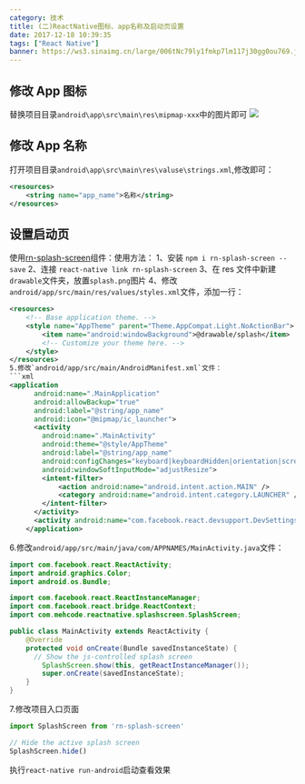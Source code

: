 ```yaml
---
category: 技术
title: (二)ReactNative图标、app名称及启动页设置
date: 2017-12-18 10:39:35
tags: ["React Native"]
banner: https://ws3.sinaimg.cn/large/006tNc79ly1fmkp7lm117j30gg0ou769.jpg
---
```


## 修改 App 图标

替换项目目录`android\app\src\main\res\mipmap-xxx`中的图片即可
![](https://ws3.sinaimg.cn/large/006tNc79ly1fmkp7lm117j30gg0ou769.jpg)

## 修改 App 名称

打开项目目录`android\app\src\main\res\valuse\strings.xml`,修改即可：

```xml
<resources>
    <string name="app_name">名称</string>
</resources>
```

<!-- more -->

## 设置启动页

使用[rn-splash-screen](https://github.com/mehcode/rn-splash-screen)组件：使用方法：
1、安装 `npm i rn-splash-screen --save`
2、连接 `react-native link rn-splash-screen`
3、在 res 文件中新建`drawable`文件夹，放置`splash.png`图片
4、修改`android/app/src/main/res/values/styles.xml`文件，添加一行：

````xml
<resources>
    <!-- Base application theme. -->
    <style name="AppTheme" parent="Theme.AppCompat.Light.NoActionBar">
        <item name="android:windowBackground">@drawable/splash</item>
        <!-- Customize your theme here. -->
    </style>
</resources>
5.修改`android/app/src/main/AndroidManifest.xml`文件：
```xml
<application
      android:name=".MainApplication"
      android:allowBackup="true"
      android:label="@string/app_name"
      android:icon="@mipmap/ic_launcher">
      <activity
        android:name=".MainActivity"
        android:theme="@style/AppTheme"
        android:label="@string/app_name"
        android:configChanges="keyboard|keyboardHidden|orientation|screenSize"
        android:windowSoftInputMode="adjustResize">
        <intent-filter>
            <action android:name="android.intent.action.MAIN" />
            <category android:name="android.intent.category.LAUNCHER" />
        </intent-filter>
      </activity>
      <activity android:name="com.facebook.react.devsupport.DevSettingsActivity" />
    </application>
````

6.修改`android/app/src/main/java/com/APPNAMES/MainActivity.java`文件：

```java
import com.facebook.react.ReactActivity;
import android.graphics.Color;
import android.os.Bundle;

import com.facebook.react.ReactInstanceManager;
import com.facebook.react.bridge.ReactContext;
import com.mehcode.reactnative.splashscreen.SplashScreen;

public class MainActivity extends ReactActivity {
    @Override
    protected void onCreate(Bundle savedInstanceState) {
      // Show the js-controlled splash screen
        SplashScreen.show(this, getReactInstanceManager());
        super.onCreate(savedInstanceState);
    }
}
```

7.修改项目入口页面

```js
import SplashScreen from 'rn-splash-screen'

// Hide the active splash screen
SplashScreen.hide()
```

执行`react-native run-android`启动查看效果
